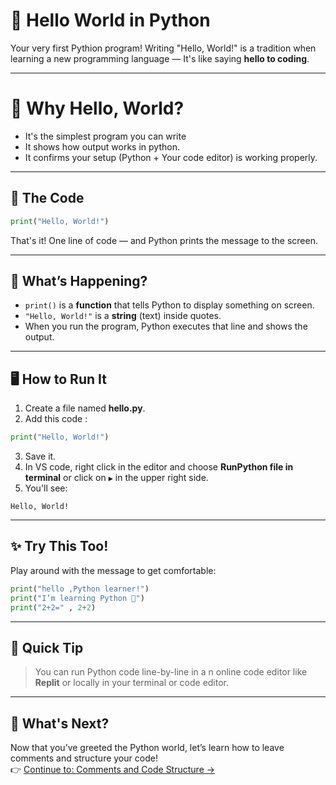# 👋 Hello World in Python

Your very first Pythion program! Writing "Hello, World!" is a tradition when learning a new programming language — It's like saying **hello to coding**.

---

# 🐍 Why Hello, World?

- It's the simplest program you can write
- It shows how output works in python.
- It confirms your setup (Python + Your code editor) is working properly.

---

## 🧪 The Code 
```python
print("Hello, World!")
```
That's it! One line of code — and Python prints the message to the screen.

---

## 🧠 What’s Happening?

- `print()` is a **function** that tells Python to display something on screen.
- `"Hello, World!"` is a **string** (text) inside quotes.
- When you run the program, Python executes that line and shows the output.

---

## 🖥️ How to Run It 

1. Create a file named **hello.py**.
2. Add this code : 
```python
print("Hello, World!")
```
3. Save it.
4. In VS code, right click in the editor and choose **RunPython file in terminal** or click on `▶` in the upper right side.
5. You'll see:
```
Hello, World!
```

---

## ✨ Try This Too!

Play around with the message to get comfortable:
```python
print("hello ,Python learner!")
print("I’m learning Python 🚀")
print("2+2=" , 2+2)
```

---

## 💬 Quick Tip
> You can run Python code line-by-line in a n online code editor like **Replit** or locally in your terminal or code editor.

---

## 🎯 What's Next?

Now that you’ve greeted the Python world, let’s learn how to leave comments and structure your code!  
👉 [Continue to: Comments and Code Structure →](comments.md)